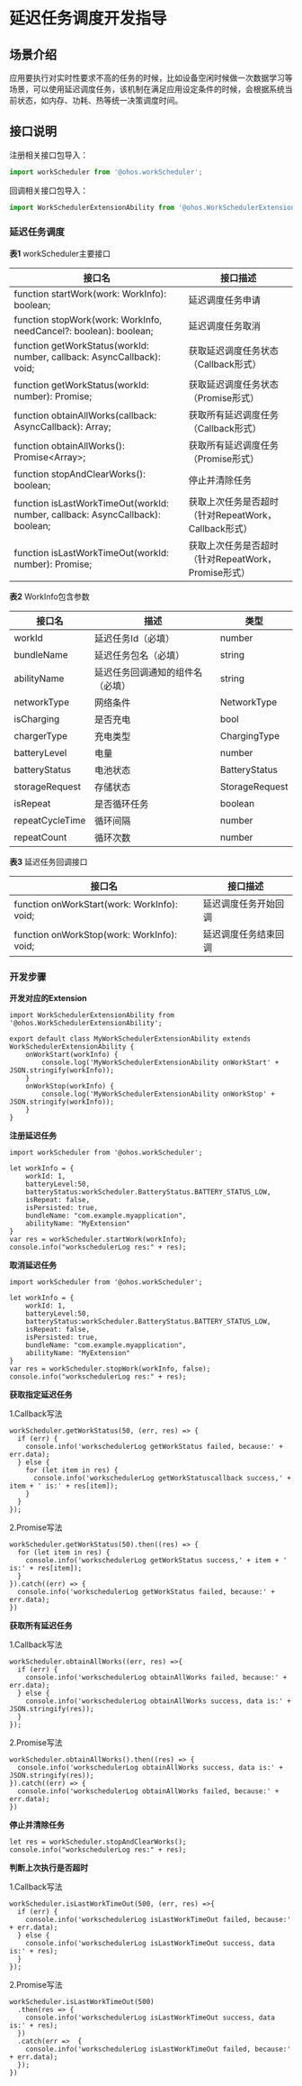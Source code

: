 # 延迟任务调度开发指导

## 场景介绍

应用要执行对实时性要求不高的任务的时候，比如设备空闲时候做一次数据学习等场景，可以使用延迟调度任务，该机制在满足应用设定条件的时候，会根据系统当前状态，如内存、功耗、热等统一决策调度时间。


## 接口说明
注册相关接口包导入：
```js
import workScheduler from '@ohos.workScheduler';
```

回调相关接口包导入：
```js
import WorkSchedulerExtensionAbility from '@ohos.WorkSchedulerExtensionAbility';
```

### 延迟任务调度

**表1** workScheduler主要接口

接口名                                                    |     接口描述                            
---------------------------------------------------------|-----------------------------------------
function startWork(work: WorkInfo): boolean; | 延迟调度任务申请 
function stopWork(work: WorkInfo, needCancel?: boolean): boolean;        | 延迟调度任务取消 
function getWorkStatus(workId: number, callback: AsyncCallback<WorkInfo>): void;| 获取延迟调度任务状态（Callback形式） 
function getWorkStatus(workId: number): Promise<WorkInfo>; | 获取延迟调度任务状态（Promise形式） 
function obtainAllWorks(callback: AsyncCallback<void>): Array<WorkInfo>;| 获取所有延迟调度任务（Callback形式） 
function obtainAllWorks(): Promise<Array<WorkInfo>>;| 获取所有延迟调度任务（Promise形式） 
function stopAndClearWorks(): boolean;| 停止并清除任务
function isLastWorkTimeOut(workId: number, callback: AsyncCallback<void>): boolean;| 获取上次任务是否超时（针对RepeatWork，Callback形式）
function isLastWorkTimeOut(workId: number): Promise<boolean>;| 获取上次任务是否超时（针对RepeatWork，Promise形式）

**表2** WorkInfo包含参数

接口名|描述|类型                           
---------------------------------------------------------|-----------------------------------------|---------------------------------------------------------
workId | 延迟任务Id（必填）|number
bundleName | 延迟任务包名（必填）|string
abilityName | 延迟任务回调通知的组件名（必填）|string
networkType | 网络条件 | NetworkType
isCharging | 是否充电 | bool
chargerType | 充电类型 | ChargingType
batteryLevel | 电量| number
batteryStatus| 电池状态|    BatteryStatus
storageRequest|存储状态|    StorageRequest
isRepeat|是否循环任务|    boolean
repeatCycleTime |循环间隔|    number
repeatCount    |循环次数| number

**表3** 延迟任务回调接口

接口名                                                    |     接口描述                            
---------------------------------------------------------|-----------------------------------------
function onWorkStart(work: WorkInfo): void; | 延迟调度任务开始回调
function onWorkStop(work: WorkInfo): void; | 延迟调度任务结束回调

### 开发步骤

**开发对应的Extension**

    import WorkSchedulerExtensionAbility from '@ohos.WorkSchedulerExtensionAbility';

    export default class MyWorkSchedulerExtensionAbility extends WorkSchedulerExtensionAbility {
        onWorkStart(workInfo) {
            console.log('MyWorkSchedulerExtensionAbility onWorkStart' + JSON.stringify(workInfo));
        }
        onWorkStop(workInfo) {
            console.log('MyWorkSchedulerExtensionAbility onWorkStop' + JSON.stringify(workInfo));
        }
    }


**注册延迟任务**



    import workScheduler from '@ohos.workScheduler';

    let workInfo = {
        workId: 1,
        batteryLevel:50,
        batteryStatus:workScheduler.BatteryStatus.BATTERY_STATUS_LOW,
        isRepeat: false,
        isPersisted: true,
        bundleName: "com.example.myapplication",
        abilityName: "MyExtension"
    }
    var res = workScheduler.startWork(workInfo);
    console.info("workschedulerLog res:" + res);


**取消延迟任务**


    import workScheduler from '@ohos.workScheduler';

    let workInfo = {
        workId: 1,
        batteryLevel:50,
        batteryStatus:workScheduler.BatteryStatus.BATTERY_STATUS_LOW,
        isRepeat: false,
        isPersisted: true,
        bundleName: "com.example.myapplication",
        abilityName: "MyExtension"
    }
    var res = workScheduler.stopWork(workInfo, false);
    console.info("workschedulerLog res:" + res);


**获取指定延迟任务**

1.Callback写法

    workScheduler.getWorkStatus(50, (err, res) => {
      if (err) {
        console.info('workschedulerLog getWorkStatus failed, because:' + err.data);
      } else {
        for (let item in res) {
          console.info('workschedulerLog getWorkStatuscallback success,' + item + ' is:' + res[item]);
        }
      }
    });


2.Promise写法

    workScheduler.getWorkStatus(50).then((res) => {
      for (let item in res) {
        console.info('workschedulerLog getWorkStatus success,' + item + ' is:' + res[item]);
      }
    }).catch((err) => {
      console.info('workschedulerLog getWorkStatus failed, because:' + err.data);
    })


**获取所有延迟任务**

1.Callback写法

    workScheduler.obtainAllWorks((err, res) =>{
      if (err) {
        console.info('workschedulerLog obtainAllWorks failed, because:' + err.data);
      } else {
        console.info('workschedulerLog obtainAllWorks success, data is:' + JSON.stringify(res));
      }
    });

2.Promise写法

    workScheduler.obtainAllWorks().then((res) => {
      console.info('workschedulerLog obtainAllWorks success, data is:' + JSON.stringify(res));
    }).catch((err) => {
      console.info('workschedulerLog obtainAllWorks failed, because:' + err.data);
    })

**停止并清除任务**

    let res = workScheduler.stopAndClearWorks();
    console.info("workschedulerLog res:" + res);

**判断上次执行是否超时**

1.Callback写法

    workScheduler.isLastWorkTimeOut(500, (err, res) =>{
      if (err) {
        console.info('workschedulerLog isLastWorkTimeOut failed, because:' + err.data);
      } else {
        console.info('workschedulerLog isLastWorkTimeOut success, data is:' + res);
      }
    });

2.Promise写法

    workScheduler.isLastWorkTimeOut(500)
      .then(res => {
        console.info('workschedulerLog isLastWorkTimeOut success, data is:' + res);
      })
      .catch(err =>  {
        console.info('workschedulerLog isLastWorkTimeOut failed, because:' + err.data);
      });
    })